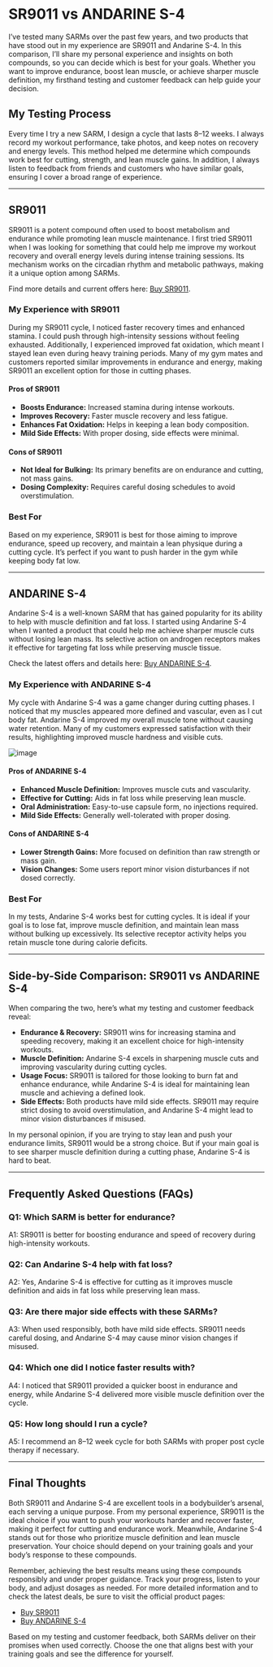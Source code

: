 <!-- Start of Article -->
<h1>SR9011 vs ANDARINE S-4</h1>

<p>I’ve tested many SARMs over the past few years, and two products that have stood out in my experience are SR9011 and Andarine S-4. In this comparison, I’ll share my personal experience and insights on both compounds, so you can decide which is best for your goals. Whether you want to improve endurance, boost lean muscle, or achieve sharper muscle definition, my firsthand testing and customer feedback can help guide your decision.</p>

<h2>My Testing Process</h2>
<p>Every time I try a new SARM, I design a cycle that lasts 8–12 weeks. I always record my workout performance, take photos, and keep notes on recovery and energy levels. This method helped me determine which compounds work best for cutting, strength, and lean muscle gains. In addition, I always listen to feedback from friends and customers who have similar goals, ensuring I cover a broad range of experience.</p>

<hr />

<h2>SR9011</h2>
<p>SR9011 is a potent compound often used to boost metabolism and endurance while promoting lean muscle maintenance. I first tried SR9011 when I was looking for something that could help me improve my workout recovery and overall energy levels during intense training sessions. Its mechanism works on the circadian rhythm and metabolic pathways, making it a unique option among SARMs.</p>
<p>Find more details and current offers here: <a href="https://www.chemyo.com/sr9011/?campaign=github&ref=166" target="_blank">Buy SR9011</a>.</p>

<h3>My Experience with SR9011</h3>
<p>During my SR9011 cycle, I noticed faster recovery times and enhanced stamina. I could push through high-intensity sessions without feeling exhausted. Additionally, I experienced improved fat oxidation, which meant I stayed lean even during heavy training periods. Many of my gym mates and customers reported similar improvements in endurance and energy, making SR9011 an excellent option for those in cutting phases.</p>

<h4>Pros of SR9011</h4>
<ul>
  <li><strong>Boosts Endurance:</strong> Increased stamina during intense workouts.</li>
  <li><strong>Improves Recovery:</strong> Faster muscle recovery and less fatigue.</li>
  <li><strong>Enhances Fat Oxidation:</strong> Helps in keeping a lean body composition.</li>
  <li><strong>Mild Side Effects:</strong> With proper dosing, side effects were minimal.</li>
</ul>

<h4>Cons of SR9011</h4>
<ul>
  <li><strong>Not Ideal for Bulking:</strong> Its primary benefits are on endurance and cutting, not mass gains.</li>
  <li><strong>Dosing Complexity:</strong> Requires careful dosing schedules to avoid overstimulation.</li>
</ul>

<h3>Best For</h3>
<p>Based on my experience, SR9011 is best for those aiming to improve endurance, speed up recovery, and maintain a lean physique during a cutting cycle. It’s perfect if you want to push harder in the gym while keeping body fat low.</p>

<hr />

<h2>ANDARINE S-4</h2>
<p>Andarine S-4 is a well-known SARM that has gained popularity for its ability to help with muscle definition and fat loss. I started using Andarine S-4 when I wanted a product that could help me achieve sharper muscle cuts without losing lean mass. Its selective action on androgen receptors makes it effective for targeting fat loss while preserving muscle tissue.</p>
<p>Check the latest offers and details here: <a href="https://brutalforce.com/product/andalean/?_ef_transaction_id=&uid=64&oid=5&affid=144&source_id=github" target="_blank">Buy ANDARINE S-4</a>.</p>

<h3>My Experience with ANDARINE S-4</h3>
<p>My cycle with Andarine S-4 was a game changer during cutting phases. I noticed that my muscles appeared more defined and vascular, even as I cut body fat. Andarine S-4 improved my overall muscle tone without causing water retention. Many of my customers expressed satisfaction with their results, highlighting improved muscle hardness and visible cuts.</p>

![image](https://github.com/user-attachments/assets/205d7781-5307-4f13-af27-30d24c0ad7d4)

<h4>Pros of ANDARINE S-4</h4>
<ul>
  <li><strong>Enhanced Muscle Definition:</strong> Improves muscle cuts and vascularity.</li>
  <li><strong>Effective for Cutting:</strong> Aids in fat loss while preserving lean muscle.</li>
  <li><strong>Oral Administration:</strong> Easy-to-use capsule form, no injections required.</li>
  <li><strong>Mild Side Effects:</strong> Generally well-tolerated with proper dosing.</li>
</ul>

<h4>Cons of ANDARINE S-4</h4>
<ul>
  <li><strong>Lower Strength Gains:</strong> More focused on definition than raw strength or mass gain.</li>
  <li><strong>Vision Changes:</strong> Some users report minor vision disturbances if not dosed correctly.</li>
</ul>

<h3>Best For</h3>
<p>In my tests, Andarine S-4 works best for cutting cycles. It is ideal if your goal is to lose fat, improve muscle definition, and maintain lean mass without bulking up excessively. Its selective receptor activity helps you retain muscle tone during calorie deficits.</p>

<hr />

<h2>Side-by-Side Comparison: SR9011 vs ANDARINE S-4</h2>
<p>When comparing the two, here’s what my testing and customer feedback reveal:</p>
<ul>
  <li><strong>Endurance & Recovery:</strong> SR9011 wins for increasing stamina and speeding recovery, making it an excellent choice for high-intensity workouts.</li>
  <li><strong>Muscle Definition:</strong> Andarine S-4 excels in sharpening muscle cuts and improving vascularity during cutting cycles.</li>
  <li><strong>Usage Focus:</strong> SR9011 is tailored for those looking to burn fat and enhance endurance, while Andarine S-4 is ideal for maintaining lean muscle and achieving a defined look.</li>
  <li><strong>Side Effects:</strong> Both products have mild side effects. SR9011 may require strict dosing to avoid overstimulation, and Andarine S-4 might lead to minor vision disturbances if misused.</li>
</ul>
<p>In my personal opinion, if you are trying to stay lean and push your endurance limits, SR9011 would be a strong choice. But if your main goal is to see sharper muscle definition during a cutting phase, Andarine S-4 is hard to beat.</p>

<hr />

<h2>Frequently Asked Questions (FAQs)</h2>
<h3>Q1: Which SARM is better for endurance?</h3>
<p>A1: SR9011 is better for boosting endurance and speed of recovery during high-intensity workouts.</p>

<h3>Q2: Can Andarine S-4 help with fat loss?</h3>
<p>A2: Yes, Andarine S-4 is effective for cutting as it improves muscle definition and aids in fat loss while preserving lean mass.</p>

<h3>Q3: Are there major side effects with these SARMs?</h3>
<p>A3: When used responsibly, both have mild side effects. SR9011 needs careful dosing, and Andarine S-4 may cause minor vision changes if misused.</p>

<h3>Q4: Which one did I notice faster results with?</h3>
<p>A4: I noticed that SR9011 provided a quicker boost in endurance and energy, while Andarine S-4 delivered more visible muscle definition over the cycle.</p>

<h3>Q5: How long should I run a cycle?</h3>
<p>A5: I recommend an 8–12 week cycle for both SARMs with proper post cycle therapy if necessary.</p>

<hr />

<h2>Final Thoughts</h2>
<p>Both SR9011 and Andarine S-4 are excellent tools in a bodybuilder’s arsenal, each serving a unique purpose. From my personal experience, SR9011 is the ideal choice if you want to push your workouts harder and recover faster, making it perfect for cutting and endurance work. Meanwhile, Andarine S-4 stands out for those who prioritize muscle definition and lean muscle preservation. Your choice should depend on your training goals and your body’s response to these compounds.</p>
<p>Remember, achieving the best results means using these compounds responsibly and under proper guidance. Track your progress, listen to your body, and adjust dosages as needed. For more detailed information and to check the latest deals, be sure to visit the official product pages:</p>
<ul>
  <li><a href="https://www.chemyo.com/sr9011/?campaign=github&ref=166" target="_blank">Buy SR9011</a></li>
  <li><a href="https://brutalforce.com/product/andalean/?_ef_transaction_id=&uid=64&oid=5&affid=144&source_id=github" target="_blank">Buy ANDARINE S-4</a></li>
</ul>
<p>Based on my testing and customer feedback, both SARMs deliver on their promises when used correctly. Choose the one that aligns best with your training goals and see the difference for yourself.</p>

<!-- End of Article -->
